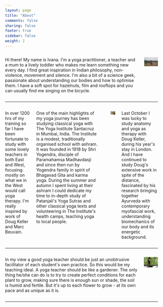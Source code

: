 ```yaml
---
layout: page
title: "About"
comments: false
sharing: false
footer: true
sidebar: false
weight: 2
---
```


<div class="columns">

<p>Hi there! My name is Ivana. I'm a yoga practitioner, a teacher and a mum to a lively toddler who makes me learn something new every day. I find great inspiration in Indian philosophy, non-violence, movement and silence. I'm also a bit of a science geek, passionate about understanding our bodies and how to optimise them. I have a soft spot for hazelnuts, film and rooftops and you can usually find me singing on the bicycle.</p>

<p class="centeredimage"><img src="../images/meditation_in_tall_grass.jpg" alt="Meditation in tall grass"></img></p>

</div>

___________________

<div class="columns">

<p>In over 1200 hrs of my training so far I have been fortunate to study with some lovely teachers in both East and West, focusing mostly on what we in the West would call yoga therapy. I'm really inspired by work of Doug Keller and Marc Beuvain.</p>

One of the main highlights of my yoga journey has been studying classical yoga with The Yoga Institute Santacruz in Mumbai, India. The Institute is a modest, traditionally organised school with ashram. It was founded in 1918 by Shri Yogendra, disciple of Paramahamsa Madhavdasji and since then run by Yogendra family in spirit of Bhagavad Gita and karma yoga. During the summer and autumn I spent living at their ashram I could dedicate my time to in-depth study of Patanjali's Yoga Sutras and other classical yoga texts and volunteering in The Institute's health camps, teaching yoga to local people.</p>

<p class="centeredimage"><img src="../images/teaching_in_india.jpg" alt="Teaching in India"></img></p>

<p>Last October I was lucky to study anatomy and yoga as therapy with Doug Keller, during his year's stay in London. And I have continued to study Doug's extensive work in spite of the distance, fascinated by his research bringing together Ayurveda with contemporary myofascial work, understanding biomechanics of our body and its energetic background.</p>
</div>

___________________

<div class="columns">

<p>In my view a good yoga teacher should be just an unobtrusive facilitator of each student's own practice. So this would be my teaching ideal. A yoga teacher should be like a gardener. The only thing he/she can do is to try to create perfect conditions for each plant to grow, making sure there is enough sun or shade, the soil is humid and fertile. But it's up to each flower to grow - at its own pace and as unique as it is.</p>

<p class="centeredimage"><img src="../images/Vajrasana.jpg" alt="Vajrasana"></img></p>

</div>

___________________

